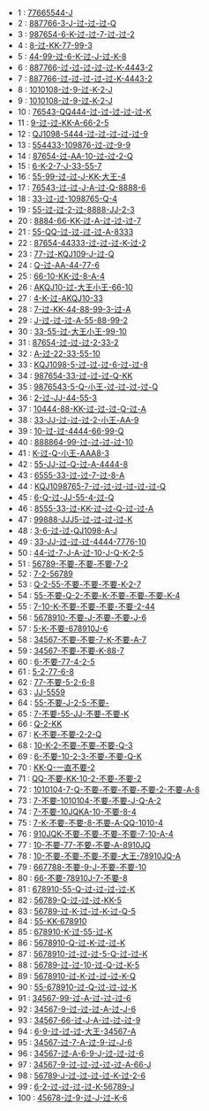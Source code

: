 * 1 : [77665544-J](http://www.87g.com/zixun/76898.html)
* 2 : [887766-3-J-过-过-过-Q](http://www.87g.com/zixun/76899.html)
* 3 : [987654-6-K-过-过-7-过-过-2](http://www.87g.com/zixun/76900.html)
* 4 : [8-过-KK-77-99-3](http://www.87g.com/zixun/76901.html)
* 5 : [44-99-过-6-K-过-J-过-K-8](http://www.87g.com/zixun/76902.html)
* 6 : [887766-过-过-过-过-过-K-4443-2](http://www.87g.com/zixun/76903.html)
* 7 : [887766-过-过-过-过-过-K-4443-2](http://www.87g.com/zixun/76904.html)
* 8 : [1010108-过-9-过-K-2-J](http://www.87g.com/zixun/76905.html)
* 9 : [1010108-过-9-过-K-2-J](http://www.87g.com/zixun/76906.html)
* 10 : [76543-QQ444-过-过-过-过-过-K](http://www.87g.com/zixun/76907.html)
* 11 : [9-过-过-KK-A-66-2-5](http://www.87g.com/zixun/76934.html)
* 12 : [QJ1098-5444-过-过-过-过-过-9](http://www.87g.com/zixun/76935.html)
* 13 : [554433-109876-过-过-9-9](http://www.87g.com/zixun/76936.html)
* 14 : [87654-过-AA-10-过-过-2-Q](http://www.87g.com/zixun/76937.html)
* 15 : [6-K-2-7-J-33-55-7](http://www.87g.com/zixun/76938.html)
* 16 : [55-99-过-过-J-KK-大王-4](http://www.87g.com/zixun/76939.html)
* 17 : [76543-过-过-J-A-过-Q-8888-6](http://www.87g.com/zixun/76940.html)
* 18 : [33-过-过-1098765-Q-4](http://www.87g.com/zixun/76941.html)
* 19 : [55-过-过-2-过-8888-JJ-2-3](http://www.87g.com/zixun/76942.html)
* 20 : [8884-66-KK-过-A-过-过-过-7](http://www.87g.com/zixun/76943.html)
* 21 : [55-QQ-过-过-过-过-A-8333](http://www.87g.com/zixun/76944.html)
* 22 : [87654-44333-过-过-过-K-过-2](http://www.87g.com/zixun/76945.html)
* 23 : [77-过-KQJ109-J-过-Q](http://www.87g.com/zixun/76946.html)
* 24 : [Q-过-AA-44-77-6](http://www.87g.com/zixun/76947.html)
* 25 : [66-10-KK-过-8-A-4](http://www.87g.com/zixun/76948.html)
* 26 : [AKQJ10-过-大王小王-66-10](http://www.87g.com/zixun/76949.html)
* 27 : [4-K-过-AKQJ10-33](http://www.87g.com/zixun/76950.html)
* 28 : [7-过-KK-44-88-99-3-过-A](http://www.87g.com/zixun/76951.html)
* 29 : [J-过-过-过-A-55-88-99-2](http://www.87g.com/zixun/76952.html)
* 30 : [33-55-过-大王小王-99-10](http://www.87g.com/zixun/76953.html)
* 31 : [87654-过-过-过-2-33-2](http://www.87g.com/zixun/77002.html)
* 32 : [A-过-22-33-55-10](http://www.87g.com/zixun/77003.html)
* 33 : [KQJ1098-5-过-过-过-6-过-过-8](http://www.87g.com/zixun/77004.html)
* 34 : [987654-33-过-过-过-Q-KK](http://www.87g.com/zixun/77006.html)
* 35 : [9876543-5-Q-小王-过-过-过-过-Q](http://www.87g.com/zixun/77010.html)
* 36 : [2-过-JJ-44-55-3](http://www.87g.com/zixun/77011.html)
* 37 : [10444-88-KK-过-过-过-Q-过-A](http://www.87g.com/zixun/77013.html)
* 38 : [33-JJ-过-过-过-2-小王-AA-9](http://www.87g.com/zixun/77014.html)
* 39 : [10-过-过-4444-66-99-Q](http://www.87g.com/zixun/77015.html)
* 40 : [888864-99-过-过-过-过-10](http://www.87g.com/zixun/77016.html)
* 41 : [K-过-Q-小王-AAA8-3](http://www.87g.com/zixun/77269.html)
* 42 : [55-JJ-过-Q-过-A-4444-8](http://www.87g.com/zixun/77271.html)
* 43 : [6555-33-过-过-7-过-8-A](http://www.87g.com/zixun/77273.html)
* 44 : [KQJ1098765-7-过-过-过-过-过-过-Q](http://www.87g.com/zixun/77277.html)
* 45 : [6-Q-过-JJ-55-4-过-Q](http://www.87g.com/zixun/77282.html)
* 46 : [8555-33-过-KK-过-过-Q-过-过-A](http://www.87g.com/zixun/77284.html)
* 47 : [99888-JJJ5-过-过-过-过-K](http://www.87g.com/zixun/77287.html)
* 48 : [3-6-过-过-QJ1098-A-J](http://www.87g.com/zixun/77291.html)
* 49 : [33-JJ-过-过-过-4444-7776-10](http://www.87g.com/zixun/77294.html)
* 50 : [44-过-7-J-A-过-10-J-Q-K-2-5](http://www.87g.com/zixun/77299.html)
* 51 : [56789-不要-不要-不要-7-2](http://www.87g.com/zixun/83769.html)
* 52 : [7-2-56789](http://www.87g.com/zixun/83770.html)
* 53 : [Q-2-55-不要-不要-不要-K-2-7](http://www.87g.com/zixun/83773.html)
* 54 : [55-不要-Q-2-不要-K-不要-不要-不要-K-4](http://www.87g.com/zixun/83796.html)
* 55 : [7-10-K-不要-不要-不要-不要-2-44](http://www.87g.com/zixun/83802.html)
* 56 : [5678910-不要-J-不要-不要-J-6](http://www.87g.com/zixun/83804.html)
* 57 : [5-K-不要-678910J-6](http://www.87g.com/zixun/83805.html)
* 58 : [34567-不要-不要-7-K-不要-A-7](http://www.87g.com/zixun/83808.html)
* 59 : [34567-不要-不要-K-88-7](http://www.87g.com/zixun/83809.html)
* 60 : [6-不要-77-4-2-5](http://www.87g.com/zixun/83812.html)
* 61 : [5-2-77-6-8](http://www.87g.com/zixun/83814.html)
* 62 : [77-不要-5-2-6-8](http://www.87g.com/zixun/83815.html)
* 63 : [JJ-5559](http://www.87g.com/zixun/83817.html)
* 64 : [55-不要-J-2-5-不要-](http://www.87g.com/zixun/83819.html)
* 65 : [7-不要-55-JJ-不要-不要-K](http://www.87g.com/zixun/83825.html)
* 66 : [Q-2-KK](http://www.87g.com/zixun/83839.html)
* 67 : [K-不要-不要-2-2-Q](http://www.87g.com/zixun/83842.html)
* 68 : [10-K-2-不要-不要-不要-Q-3](http://www.87g.com/zixun/83845.html)
* 69 : [6-不要-10-2-3-不要-不要-Q-K](http://www.87g.com/zixun/83850.html)
* 70 : [KK-Q-一直不要-2](http://www.87g.com/zixun/83851.html)
* 71 : [QQ-不要-KK-10-2-不要-不要-2](http://www.87g.com/zixun/83853.html)
* 72 : [1010104-7-Q-不要-不要-不要-不要-2-不要-A-8](http://www.87g.com/zixun/83854.html)
* 73 : [7-不要-1010104-不要-不要-J-Q-A-2](http://www.87g.com/zixun/83855.html)
* 74 : [7-不要-10JQKA-10-不要-8-4](http://www.87g.com/zixun/83856.html)
* 75 : [7-K-不要-不要-8-不要-A-QQ-1010-4](http://www.87g.com/zixun/83858.html)
* 76 : [910JQK-不要-不要-不要-不要-7-10-A-4](http://www.87g.com/zixun/83860.html)
* 77 : [10-不要-77-不要-不要-A-8910JQ](http://www.87g.com/zixun/83863.html)
* 78 : [10-不要-不要-不要-不要-大王-78910JQ-A](http://www.87g.com/zixun/83867.html)
* 79 : [667788-不要-9-J-不要-不要-10](http://www.87g.com/zixun/83870.html)
* 80 : [66-不要-78910J-7-不要-8](http://www.87g.com/zixun/83872.html)
* 81 : [678910-55-Q-过-过-过-过-K](http://www.87g.com/zixun/83911.html)
* 82 : [56789-Q-过-过-过-KK-5](http://www.87g.com/zixun/83913.html)
* 83 : [56789-过-K-过-过-K-过-Q-5](http://www.87g.com/zixun/83914.html)
* 84 : [55-KK-678910](http://www.87g.com/zixun/83916.html)
* 85 : [678910-K-过-55-过-K](http://www.87g.com/zixun/83919.html)
* 86 : [5678910-Q-过-K-过-过-K](http://www.87g.com/zixun/83920.html)
* 87 : [5678910-过-过-过-5-Q-过-过-K](http://www.87g.com/zixun/83921.html)
* 88 : [56789-过-过-10-过-Q-过-K-5](http://www.87g.com/zixun/83937.html)
* 89 : [5678910-过-K-过-过-过-K-Q](http://www.87g.com/zixun/83946.html)
* 90 : [55-678910-过-Q-过-过-过-K](http://www.87g.com/zixun/84032.html)
* 91 : [34567-99-过-A-过-过-过-6](http://www.87g.com/zixun/84033.html)
* 92 : [34567-9-过-过-过-A-过-J-6](http://www.87g.com/zixun/84034.html)
* 93 : [34567-66-过-J-A-过-过-过-9](http://www.87g.com/zixun/84035.html)
* 94 : [6-9-过-过-过-大王-34567-A](http://www.87g.com/zixun/84037.html)
* 95 : [34567-过-7-A-过-9-过-J-6](http://www.87g.com/zixun/84039.html)
* 96 : [34567-过-A-6-9-J-过-过-过-6](http://www.87g.com/zixun/84040.html)
* 97 : [34567-9-过-过-过-过-过-A-66-J](http://www.87g.com/zixun/84041.html)
* 98 : [56789-J-过-过-过-过-K-过-2-6](http://www.87g.com/zixun/84042.html)
* 99 : [6-2-过-过-过-过-K-56789-J](http://www.87g.com/zixun/84043.html)
* 100 : [45678-过-9-过-J-过-K-6](http://www.87g.com/zixun/84044.html)
